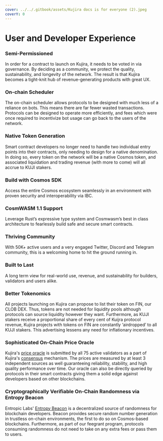 ```yaml
---
cover: ../../.gitbook/assets/Kujira docs is for everyone (2).jpeg
coverY: 0
---
```


# User and Developer Experience

### Semi-Permissioned

In order for a contract to launch on Kujira, it needs to be voted in via governance. By deciding as a community, we protect the quality, sustainability, and longevity of the network. The result is that Kujira becomes a tight-knit hub of revenue-generating products with great UX.

### On-chain Scheduler

The on-chain scheduler allows protocols to be designed with much less of a reliance on bots. This means there are far fewer wasted transactions. Protocols can be designed to operate more efficiently, and fees which were once required to incentivize bot usage can go back to the users of the network.

### Native Token Generation

Smart contract developers no longer need to handle two individual entry points into their contracts, only needing to design for a native denomination. In doing so, every token on the network will be a native Cosmos token, and associated liquidation and trading revenue (with more to come) will all accrue to KUJI stakers.

### Build with Cosmos SDK

Access the entire Cosmos ecosystem seamlessly in an environment with proven security and interoperability via IBC.

### CosmWASM 1.1 Support

Leverage Rust’s expressive type system and Cosmwasm’s best in class architecture to fearlessly build safe and secure smart contracts.

### Thriving Community

With 50K+ active users and a very engaged Twitter, Discord and Telegram community, this is a welcoming home to hit the ground running in.

### Built to Last

A long term view for real-world use, revenue, and sustainability for builders, validators and users alike.

### Better Tokenomics

All projects launching on Kujira can propose to list their token on FIN, our CLOB DEX. Thus, tokens are not needed for liquidity pools although protocols can source liquidity however they want. Furthermore, as KUJI stakers receive a proportional share of every cent of Kuijra protocol revenue, Kujira projects with tokens on FIN are constantly ‘airdropped’ to all KUJI stakers. This advertising lessens any need for inflationary incentives.

### Sophisticated On-Chain Price Oracle

Kujira's [price oracle](../../validators/run-a-node/oracle-price-feeder.md) is submitted by all 75 active validators as a part of Kujira's [consensus](../../governance/staking/#consensus) mechanism. The prices are measured by at least 3 independent sources as well guaranteeing reliability, stability, and high quality performance over time. Our oracle can also be directly queried by protocols in their smart contracts giving them a solid edge against developers based on other blockchains.&#x20;

### Cryptographically Verifiable On-Chain Randomness via Entropy Beacon

Entropic Labs' [Entropy Beacon](../../developers/smart-contracts/entropy-beacon.md) is a decentralized source of randomness for blockchain developers. Beacon provides secure random number generation in trustless on-chain environments, the first to do so on Cosmos-based blockchains. Furthermore, as part of our feegrant program, protocols consuming randomness do not need to take on any extra fees or pass them to users.
